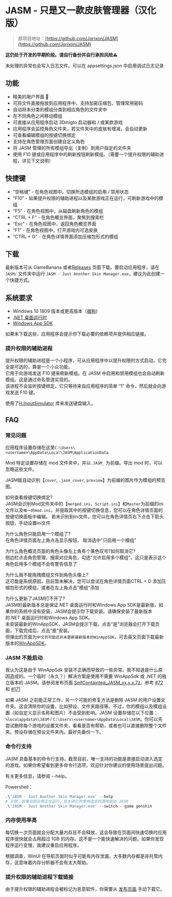 # JASM - 只是又一款皮肤管理器（汉化版）

> 原项目地址：[https://github.com/Jorixon/JASM](https://github.com/Jorixon/JASM)

**这仍处于开发的早期阶段。请自行备份并自行承担风险⚠️**

未处理的异常也会写入日志文件。可以在 appsettings.json 中启用调试日志记录

## 功能
- 精美的用户界面 👀
- 可将文件直接拖放到应用程序中，支持加密压缩包，管理常用密码
- 自动将未分类的模组分类到相应角色的文件夹中
- 在不同角色之间移动模组
- 可直接从应用程序启动 3Dmigto 启动器和 / 或某款游戏
- 应用程序会监控角色文件夹，若文件夹中的皮肤有增减，会自动更新
- 可查看编辑模组的按键切换绑定
- 支持在角色管理页面创建自定义角色
- 将 JASM 管理的所有模组导出（复制）到用户指定的文件夹
- 使用 F10 键或应用程序中的刷新按钮刷新模组。（需要一个提升权限的辅助进程，详见下文说明）

## 快捷键
- “空格键” - 在角色视图中，切换所选模组的启用 / 禁用状态
- “F10” - 如果提升权限的辅助进程以及某款游戏正在运行，可刷新游戏中的模组
- “F5” - 在角色视图中，从磁盘刷新角色的模组
- “CTRL + F” - 在角色概览界面，聚焦到搜索栏
- “Esc” - 在角色视图中，返回角色概览界面
- “F1” - 在角色视图中，打开游戏内可选皮肤
- “CTRL + O” - 在角色详情界面添加压缩包形式的模组

## 下载
最新版本可从 GameBanana 或者[Releases](https://github.com/Moonholder/JASM/releases) 页面下载。要启动应用程序，请在 ```JASM/``` 文件夹中运行 ```JASM - Just Another Skin Manager.exe```，建议为此创建一个快捷方式。

## 系统要求
- Windows 10 1809 版本或更高版本（[据称](https://learn.microsoft.com/en-us/windows/apps/windows-app-sdk/))
- [.NET 桌面运行时](https://aka.ms/dotnet-core-applaunch?missing_runtime=true&arch=x64&rid=win10-x64&apphost_version=9.0.0&gui=true)
- [Windows App SDK](https://learn.microsoft.com/en-us/windows/apps/windows-app-sdk/downloads)

如果未下载这些，应用程序会提示你下载必要的依赖项并提供相应链接。

### 提升权限的辅助进程
提升权限的辅助进程是一个小程序，可从应用程序中以提升权限的方式启动。它完全是可选的，算是一个小众功能。  
它用于向游戏发送 F10 键来刷新模组。在 JASM 中启用和禁用模组也会自动刷新模组。这是通过命名管道实现的。  
该进程不会监听按键绑定，它只等待来自应用程序的简单 “1” 命令，然后就会向游戏发送 F10 键。

使用了[H.InputSimulator](https://github.com/HavenDV/H.InputSimulator) 库来发送键盘输入。

## FAQ

### 常见问题

应用程序设置存储在这里```C:\Users\<username>\AppData\Local\JASM\ApplicationData```

Mod 特定设置存储在 mod 文件夹中，并以```.JASM_``` 为前缀。导出 mod 时，可以忽略这些文件。  

JASM能自动识别【```cover```, ```.jasm_cover```, ```preview```】为前缀的图片作为模组的预览图。

如何查看按键切换绑定?   
JASM会识别Mod文件夹中的【```merged.ini```、```Script.ini```】和```Master```为前缀的ini文件以及```唯一的mod.ini```，并提取其中的按键切换信息，您可以在角色详情页面的按键切换面板中编辑。
若未识别到ini文件，您可以在角色详情页右下点击下箭头按钮，手动设置ini文件

为什么角色只能启用一个模组了?  
在角色详情页面左上角点击显示按钮， 取消选中"只启用一个模组"

为什么角色概览页面的角色头像左上角有个黄色叹号?如何取消它?  
侧边栏点击角色管理，搜索对应角色，勾选"允许启用多个模组"，这只是表示这个角色启用多个模组不会有警告信息了

为什么我不能拖拽模组文件到角色头像上?  
这可能是系统原因，目前暂未解决，您可以尝试在角色详情页面CTRL + O 添加压缩包形式的模组，或者在左上角点击"模组"添加

为什么更新了JASM打不开了?  
JASM的最新版本总是保证.NET 桌面运行时和Windows App SDK是最新版，如果你的系统中没有安装，JASM会提示你下载安装。请确保安装了最新版本的.NET 桌面运行时和Windows App SDK。  
未安装最新的WinAppSDK，JASM会提示下载，点击“是”浏览器会打开下载页面，下载完成后，点击“是”安装。  
但弹出的页面为```中文页可能还并未更新最新版本的WinAppSDK```，可去英文页面下载最新版本的[WinAppSDK](https://learn.microsoft.com/en-us/windows/apps/windows-app-sdk/downloads)。

### JASM 不能启动

我认为这是由于 WinAppSdk 安装不正确而导致的一些异常。我不知道是什么原因造成的。一个临时（永久？）解决方案是使用不需要 WinAppSdk 或 .NET 的独立版本的 JASM。请参阅发布页面 [SelfContainted_JASM_vx.x.x.7z](https://github.com/Moonholder/JASM/releases)。参考 [#72](https://github.com/Jorixon/JASM/issues/72) 和 [#171](https://github.com/Jorixon/JASM/issues/171)

如果 JASM 之前能正常工作，另一个可能的修复方法是删除 JASM 的用户设置文件夹。这会清除你的设置，比如预设、文件夹路径等。不过，你的模组以及模组设置（如自定义显示名称和图片）不会受到影响。JASM 设置存储在以下位置：`%localappdata%\JASM` / `C:\Users\<username>\AppData\Local\JASM`。你可以先尝试删除每个游戏的设置文件夹，看看是否有帮助，或者也可以直接删除整个文件夹。预设存储在预设文件夹内。最好先备份一下。

### 命令行支持

JASM 具备基本的命令行支持。截至目前，唯一支持的功能是直接启动进入选定的游戏。如果你希望看到更多命令行选项，欢迎针对你建议的使用场景提出问题。

有关更多信息，请参阅 --help。

Powershell：
```powershell
.\'JASM - Just Another Skin Manager.exe' --help
# 示例：如果当前实例正在运行，则关闭它并使用选定的游戏启动 JASM
.\'JASM - Just Another Skin Manager.exe' --switch --game genshin
```

### 内存使用率高

每切换一次页面就会分配大量内存且不会释放，这会导致在页面间快速切换时应用程序很快就会占用超过 1GB 的内存。这不是一个能快速解决的问题。如果你发现程序运行变慢，我建议重启应用程序。

根据调查，WinUI 在导航页面时似乎可能有内存泄漏。大多数内存都是非托管内存，这意味着内存分析器不会有太大帮助。

### 提升权限的辅助进程下载链接

由于提升权限的辅助进程会被标记为恶意软件，你需要从 [发布页面](https://github.com/Jorixon/JASM/releases/tag/v2.14.3) 手动下载它。